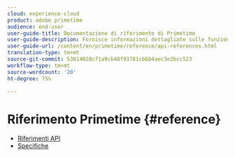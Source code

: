 ```yaml
---
cloud: experience-cloud
product: adobe primetime
audience: end-user
user-guide-title: Documentazione di riferimento di Primetime
user-guide-description: Fornisce informazioni dettagliate sulle funzioni TVSDK, le strutture di dati e altri costrutti di programmazione.
user-guide-url: /content/en/primetime/reference/api-references.html
translation-type: tm+mt
source-git-commit: 53014028cf1a9cb48f93781cbbb4aec3e2bcc523
workflow-type: tm+mt
source-wordcount: '20'
ht-degree: 75%

---
```



# Riferimento Primetime {#reference}

+ [Riferimenti API](api-references.md)
+ [Specifiche](specifications.md)